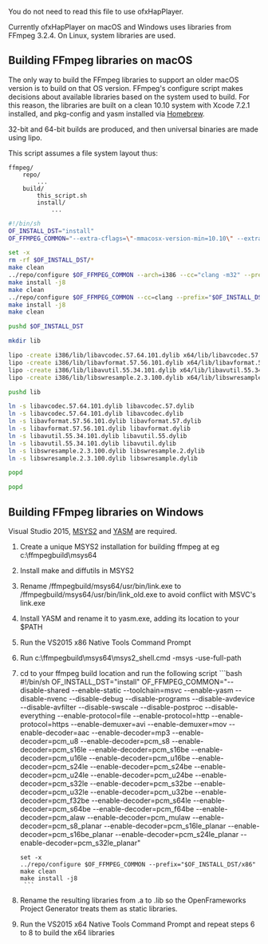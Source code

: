 You do not need to read this file to use ofxHapPlayer.

Currently ofxHapPlayer on macOS and Windows uses libraries from FFmpeg 3.2.4. On Linux, system libraries are used.

Building FFmpeg libraries on macOS
----------------------------------

The only way to build the FFmpeg libraries to support an older macOS version is to build on that OS version. FFmpeg's configure script makes decisions about available libraries based on the system used to build. For this reason, the libraries are built on a clean 10.10 system with Xcode 7.2.1 installed, and pkg-config and yasm installed via [Homebrew](https://brew.sh).

32-bit and 64-bit builds are produced, and then universal binaries are made using lipo.

This script assumes a file system layout thus:

    ffmpeg/
        repo/
            ...
        build/
            this_script.sh
            install/
                ...


```bash
#!/bin/sh
OF_INSTALL_DST="install"
OF_FFMPEG_COMMON="--extra-cflags=\"-mmacosx-version-min=10.10\" --extra-ldflags=\"-mmacosx-version-min=10.10\" --enable-shared --disable-static --disable-programs --disable-avdevice --disable-avfilter --disable-swscale --disable-postproc --disable-everything --enable-protocol=file --enable-protocol=http --enable-protocol=https --enable-demuxer=avi --enable-demuxer=mov --enable-decoder=aac --enable-decoder=mp3 --enable-decoder=pcm_u8 --enable-decoder=pcm_s8 --enable-decoder=pcm_s16le --enable-decoder=pcm_s16be --enable-decoder=pcm_u16le --enable-decoder=pcm_u16be --enable-decoder=pcm_s24le --enable-decoder=pcm_s24be --enable-decoder=pcm_u24le --enable-decoder=pcm_u24be --enable-decoder=pcm_s32le --enable-decoder=pcm_s32be --enable-decoder=pcm_u32le --enable-decoder=pcm_u32be --enable-decoder=pcm_f32be --enable-decoder=pcm_s64le --enable-decoder=pcm_s64be --enable-decoder=pcm_f64be --enable-decoder=pcm_alaw --enable-decoder=pcm_mulaw --enable-decoder=pcm_s8_planar --enable-decoder=pcm_s16le_planar --enable-decoder=pcm_s16be_planar --enable-decoder=pcm_s24le_planar --enable-decoder=pcm_s32le_planar --enable-rpath --install-name-dir=\"@rpath/ffmpeg/lib/osx\""

set -x
rm -rf $OF_INSTALL_DST/*
make clean
../repo/configure $OF_FFMPEG_COMMON --arch=i386 --cc="clang -m32" --prefix="$OF_INSTALL_DST/i386"
make install -j8
make clean
../repo/configure $OF_FFMPEG_COMMON --cc=clang --prefix="$OF_INSTALL_DST/x64"
make install -j8
make clean

pushd $OF_INSTALL_DST

mkdir lib

lipo -create i386/lib/libavcodec.57.64.101.dylib x64/lib/libavcodec.57.64.101.dylib -o lib/libavcodec.57.64.101.dylib
lipo -create i386/lib/libavformat.57.56.101.dylib x64/lib/libavformat.57.56.101.dylib -o lib/libavformat.57.56.101.dylib
lipo -create i386/lib/libavutil.55.34.101.dylib x64/lib/libavutil.55.34.101.dylib -o lib/libavutil.55.34.101.dylib
lipo -create i386/lib/libswresample.2.3.100.dylib x64/lib/libswresample.2.3.100.dylib -o lib/libswresample.2.3.100.dylib

pushd lib

ln -s libavcodec.57.64.101.dylib libavcodec.57.dylib
ln -s libavcodec.57.64.101.dylib libavcodec.dylib
ln -s libavformat.57.56.101.dylib libavformat.57.dylib
ln -s libavformat.57.56.101.dylib libavformat.dylib
ln -s libavutil.55.34.101.dylib libavutil.55.dylib
ln -s libavutil.55.34.101.dylib libavutil.dylib
ln -s libswresample.2.3.100.dylib libswresample.2.dylib
ln -s libswresample.2.3.100.dylib libswresample.dylib

popd

popd
```

Building FFmpeg libraries on Windows
------------------------------------

Visual Studio 2015, [MSYS2](https://pracucci.com/%E2%80%8Bhttp://msys2.github.io) and [YASM](http://yasm.tortall.net/Download.html) are required.

 1. Create a unique MSYS2 installation for building ffmpeg at eg c:\ffmpegbuild\msys64
 2. Install make and diffutils in MSYS2
 3. Rename /ffmpegbuild/msys64/usr/bin/link.exe to /ffmpegbuild/msys64/usr/bin/link_old.exe to avoid conflict with MSVC's link.exe
 4. Install YASM and rename it to yasm.exe, adding its location to your $PATH
 5. Run the VS2015 x86 Native Tools Command Prompt
 6. Run c:\ffmpegbuild\msys64\msys2_shell.cmd -msys -use-full-path
 7. cd to your ffmpeg build location and run the following script
         ```bash
        #!/bin/sh
        OF_INSTALL_DST="install"
        OF_FFMPEG_COMMON="--disable-shared --enable-static --toolchain=msvc --enable-yasm --disable-nvenc --disable-debug --disable-programs --disable-avdevice --disable-avfilter --disable-swscale --disable-postproc --disable-everything --enable-protocol=file --enable-protocol=http --enable-protocol=https --enable-demuxer=avi --enable-demuxer=mov --enable-decoder=aac --enable-decoder=mp3 --enable-decoder=pcm_u8 --enable-decoder=pcm_s8 --enable-decoder=pcm_s16le --enable-decoder=pcm_s16be --enable-decoder=pcm_u16le --enable-decoder=pcm_u16be --enable-decoder=pcm_s24le --enable-decoder=pcm_s24be --enable-decoder=pcm_u24le --enable-decoder=pcm_u24be --enable-decoder=pcm_s32le --enable-decoder=pcm_s32be --enable-decoder=pcm_u32le --enable-decoder=pcm_u32be --enable-decoder=pcm_f32be --enable-decoder=pcm_s64le --enable-decoder=pcm_s64be --enable-decoder=pcm_f64be --enable-decoder=pcm_alaw --enable-decoder=pcm_mulaw --enable-decoder=pcm_s8_planar --enable-decoder=pcm_s16le_planar --enable-decoder=pcm_s16be_planar --enable-decoder=pcm_s24le_planar --enable-decoder=pcm_s32le_planar"

        set -x
        ../repo/configure $OF_FFMPEG_COMMON --prefix="$OF_INSTALL_DST/x86"
        make clean
        make install -j8
         ```
 8. Rename the resulting libraries from .a to .lib so the OpenFrameworks Project Generator treats them as static libraries.
 9. Run the VS2015 x64 Native Tools Command Prompt and repeat steps 6 to 8 to build the x64 libraries
